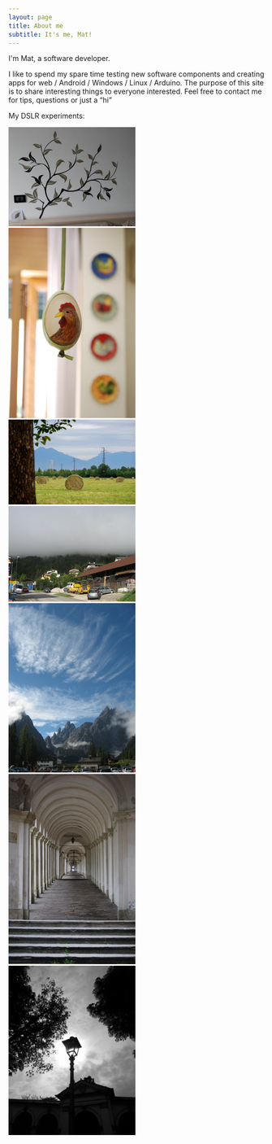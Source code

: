 ```yaml
---
layout: page
title: About me
subtitle: It's me, Mat!
---
```


I'm Mat, a software developer.

I like to spend my spare time testing new software components and creating apps for web / Android / Windows / Linux / Arduino. The purpose of this site is to share interesting things to everyone interested. Feel free to contact me for tips, questions or just a “hi”

My DSLR experiments:

<div id="photos"><div class='gallery-item'><a href="/img/photo/decor.jpg" rel="lightbox"><img src="/img/photo/decor_.jpg"/></a></div><div class='gallery-item'><a href="/img/photo/easter.jpg" rel="lightbox"><img src="/img/photo/easter_.jpg"/></a></div><div class='gallery-item'><a href="/img/photo/field.jpg" rel="lightbox"><img src="/img/photo/field_.jpg"/></a></div><div class='gallery-item'><a href="/img/photo/fog.jpg" rel="lightbox"><img src="/img/photo/fog_.jpg"/></a></div><div class='gallery-item'><a href="/img/photo/sky_mountains.jpg" rel="lightbox"><img src="/img/photo/sky_mountains_.jpg"/></a></div><div class='gallery-item'><a href="/img/photo/stairway.jpg" rel="lightbox"><img src="/img/photo/stairway_.jpg"/></a></div><div class='gallery-item'><a href="/img/photo/sun_lamp.jpg" rel="lightbox"><img src="/img/photo/sun_lamp_.jpg"/></a></div></div>
